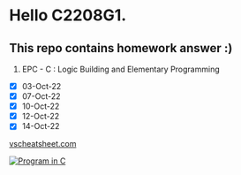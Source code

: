 # Hello C2208G1.

## This repo contains homework answer :)

1. EPC - C : Logic Building and Elementary Programming

- [X] 03-Oct-22
- [X] 07-Oct-22
- [X] 10-Oct-22
- [X] 12-Oct-22
- [X] 14-Oct-22

[vscheatsheet.com]()

[![Program in C](https://i3.ytimg.com/vi/tas0O586t80/maxresdefault.jpg)](https://www.youtube.com/watch?v=tas0O586t80)

